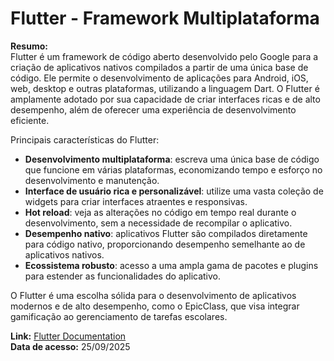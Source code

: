 # Flutter - Framework Multiplataforma

**Resumo:**  
Flutter é um framework de código aberto desenvolvido pelo Google para a criação de aplicativos nativos compilados a partir de uma única base de código. Ele permite o desenvolvimento de aplicações para Android, iOS, web, desktop e outras plataformas, utilizando a linguagem Dart. O Flutter é amplamente adotado por sua capacidade de criar interfaces ricas e de alto desempenho, além de oferecer uma experiência de desenvolvimento eficiente.

Principais características do Flutter:

- **Desenvolvimento multiplataforma**: escreva uma única base de código que funcione em várias plataformas, economizando tempo e esforço no desenvolvimento e manutenção.
- **Interface de usuário rica e personalizável**: utilize uma vasta coleção de widgets para criar interfaces atraentes e responsivas.
- **Hot reload**: veja as alterações no código em tempo real durante o desenvolvimento, sem a necessidade de recompilar o aplicativo.
- **Desempenho nativo**: aplicativos Flutter são compilados diretamente para código nativo, proporcionando desempenho semelhante ao de aplicativos nativos.
- **Ecossistema robusto**: acesso a uma ampla gama de pacotes e plugins para estender as funcionalidades do aplicativo.

O Flutter é uma escolha sólida para o desenvolvimento de aplicativos modernos e de alto desempenho, como o EpicClass, que visa integrar gamificação ao gerenciamento de tarefas escolares.

**Link:** [Flutter Documentation](https://docs.flutter.dev/)  
**Data de acesso:** 25/09/2025
